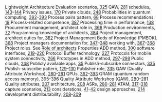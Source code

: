 Lightweight Architecture Evaluation scenarios, [325](ch21.xhtml#page_325) QAW, [281](ch19.xhtml#page_281) schedules, [143](ch09.xhtml#page_143)–[144](ch09.xhtml#page_144) Privacy issues, [170](ch11.xhtml#page_170) Private clouds, [248](ch17.xhtml#page_248) Probabilities in quantum computing, [392](ch26.xhtml#page_392)–[393](ch26.xhtml#page_393) Process pairs pattern, [68](ch04.xhtml#page_68) Process recommendations, [19](ch01.xhtml#page_19) Process-related competence, [387](ch25.xhtml#page_387) Processing time in performance, [138](ch09.xhtml#page_138) Procurement management, architect role in, [368](ch24.xhtml#page_368) Production environments, [72](ch05.xhtml#page_72) Programming knowledge of architects, [384](ch25.xhtml#page_384) Project management, architect duties for, [382](ch25.xhtml#page_382) Project Management Body of Knowledge (PMBOK), [368](ch24.xhtml#page_368) Project managers documentation for, [347](ch22.xhtml#page_347)–[348](ch22.xhtml#page_348) working with, [367](part05.xhtml#page_367)–[368](ch24.xhtml#page_368) Project roles. See [Role of architects](index.xhtml#ind673) Properties ADD method, [300](ch20.xhtml#page_300) software interfaces, [219](ch15.xhtml#page_219)–[220](ch15.xhtml#page_220) Protocol Buffer technology, [227](ch15.xhtml#page_227) Protocols for mobile system connectivity, [266](ch18.xhtml#page_266) Prototypes in ADD method, [297](ch20.xhtml#page_297)–[298](ch20.xhtml#page_298) Public clouds, [248](ch17.xhtml#page_248) Publicly available apps, [35](ch02.xhtml#page_35) Publish-subscribe connectors, [335](ch22.xhtml#page_335) Publish-subscribe pattern, [129](ch08.xhtml#page_129)–[130](ch08.xhtml#page_130) Publisher role, [335](ch22.xhtml#page_335) QAW (Quality Attribute Workshop), [280](ch19.xhtml#page_280)–[281](ch19.xhtml#page_281) QPUs, [392](ch26.xhtml#page_392)–[393](ch26.xhtml#page_393) QRAM (quantum random access memory), [395](ch26.xhtml#page_395)–[396](ch26.xhtml#page_396) Quality Attribute Workshop (QAW), [280](ch19.xhtml#page_280)–[281](ch19.xhtml#page_281) Quality attributes, [207](ch14.xhtml#page_207) architecture, [208](ch14.xhtml#page_208) ASRs, [280](ch19.xhtml#page_280)–[281](ch19.xhtml#page_281) ATAM, [317](ch21.xhtml#page_317)–[318](ch21.xhtml#page_318) capture scenarios, [213](ch14.xhtml#page_213) considerations, [41](ch03.xhtml#page_41)–[42](ch03.xhtml#page_42) design approaches, [214](ch14.xhtml#page_214) development distributability, [208](ch14.xhtml#page_208)–[209](ch14.xhtml#page_209)